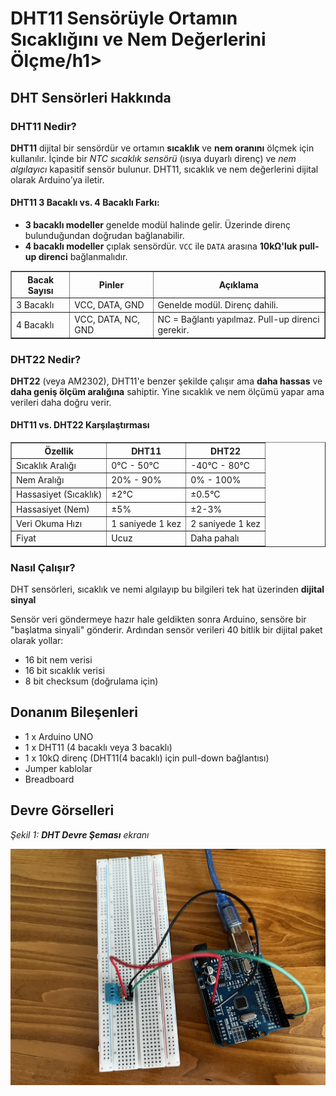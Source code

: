 <h1>DHT11 Sensörüyle Ortamın Sıcaklığını ve Nem Değerlerini Ölçme/h1>

<h2>DHT Sensörleri Hakkında</h2>

<h3>DHT11 Nedir?</h3>
<p>
  <strong>DHT11</strong> dijital bir sensördür ve ortamın <strong>sıcaklık</strong> ve <strong>nem oranını</strong> ölçmek için kullanılır.
  İçinde bir <em>NTC sıcaklık sensörü</em> (ısıya duyarlı direnç) ve <em>nem algılayıcı</em> kapasitif sensör bulunur.
  DHT11, sıcaklık ve nem değerlerini dijital olarak Arduino’ya iletir.
</p>

<h4>DHT11 3 Bacaklı vs. 4 Bacaklı Farkı:</h4>
<ul>
  <li><strong>3 bacaklı modeller</strong> genelde modül halinde gelir. Üzerinde direnç bulunduğundan doğrudan bağlanabilir.</li>
  <li><strong>4 bacaklı modeller</strong> çıplak sensördür. <code>VCC</code> ile <code>DATA</code> arasına <strong>10kΩ'luk pull-up direnci</strong> bağlanmalıdır.</li>
</ul>

<table border="1" cellpadding="6">
  <thead>
    <tr>
      <th>Bacak Sayısı</th>
      <th>Pinler</th>
      <th>Açıklama</th>
    </tr>
  </thead>
  <tbody>
    <tr>
      <td>3 Bacaklı</td>
      <td>VCC, DATA, GND</td>
      <td>Genelde modül. Direnç dahili.</td>
    </tr>
    <tr>
      <td>4 Bacaklı</td>
      <td>VCC, DATA, NC, GND</td>
      <td>NC = Bağlantı yapılmaz. Pull-up direnci gerekir.</td>
    </tr>
  </tbody>
</table>

<h3>DHT22 Nedir?</h3>
<p>
  <strong>DHT22</strong> (veya AM2302), DHT11'e benzer şekilde çalışır ama <strong>daha hassas</strong> ve <strong>daha geniş ölçüm aralığına</strong> sahiptir.
  Yine sıcaklık ve nem ölçümü yapar ama verileri daha doğru verir.
</p>

<h4>DHT11 vs. DHT22 Karşılaştırması</h4>
<table border="1" cellpadding="6">
  <thead>
    <tr>
      <th>Özellik</th>
      <th>DHT11</th>
      <th>DHT22</th>
    </tr>
  </thead>
  <tbody>
    <tr>
      <td>Sıcaklık Aralığı</td>
      <td>0°C - 50°C</td>
      <td>-40°C - 80°C</td>
    </tr>
    <tr>
      <td>Nem Aralığı</td>
      <td>20% - 90%</td>
      <td>0% - 100%</td>
    </tr>
    <tr>
      <td>Hassasiyet (Sıcaklık)</td>
      <td>±2°C</td>
      <td>±0.5°C</td>
    </tr>
    <tr>
      <td>Hassasiyet (Nem)</td>
      <td>±5%</td>
      <td>±2-3%</td>
    </tr>
    <tr>
      <td>Veri Okuma Hızı</td>
      <td>1 saniyede 1 kez</td>
      <td>2 saniyede 1 kez</td>
    </tr>
    <tr>
      <td>Fiyat</td>
      <td>Ucuz</td>
      <td>Daha pahalı</td>
    </tr>
  </tbody>
</table>

<h3>Nasıl Çalışır?</h3>
<p>
  DHT sensörleri, sıcaklık ve nemi algılayıp bu bilgileri tek hat üzerinden <strong>dijital sinyal</strong olarak Arduino’ya iletir.
  Arduino bu verileri çözümleyerek bizim kullanabileceğimiz sıcaklık ve nem değerlerini verir.
</p>
<p>
  Sensör veri göndermeye hazır hale geldikten sonra Arduino, sensöre bir "başlatma sinyali" gönderir.
  Ardından sensör verileri 40 bitlik bir dijital paket olarak yollar:
</p>
<ul>
  <li>16 bit nem verisi</li>
  <li>16 bit sıcaklık verisi</li>
  <li>8 bit checksum (doğrulama için)</li>
</ul>

<h2>Donanım Bileşenleri</h2>
<ul>
  <li>1 x Arduino UNO</li>
  <li>1 x DHT11 (4 bacaklı veya 3 bacaklı)</li>
  <li>1 x 10kΩ direnç (DHT11(4 bacaklı) için pull-down bağlantısı)</li>
  <li>Jumper kablolar</li>
  <li>Breadboard</li>
</ul>

<h2>Devre Görselleri</h2>

<p><em>Şekil 1: <strong>DHT Devre Şeması</strong> ekranı</em></p>
<img src="DHT_circuit.JPG" alt="DHT Devre Şeması" style="max-width:100%; height:auto; display:block; margin-bottom: 20px;" />

